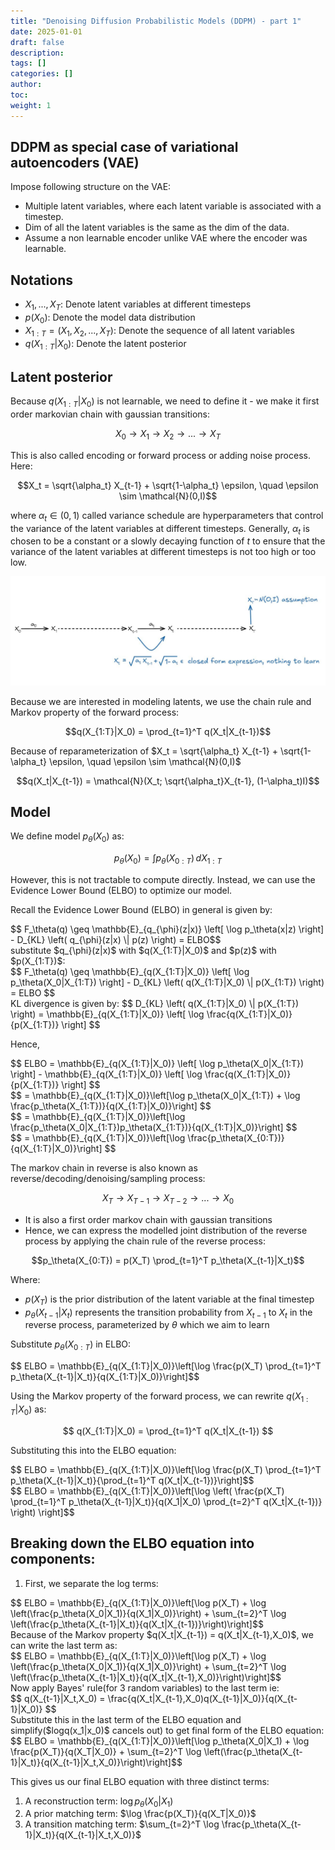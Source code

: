 ```yaml
---
title: "Denoising Diffusion Probabilistic Models (DDPM) - part 1"
date: 2025-01-01
draft: false
description:
tags: []
categories: []
author:
toc:
weight: 1
---
```


## DDPM as special case of variational autoencoders (VAE)

Impose following structure on the VAE:
- Multiple latent variables, where each latent variable is associated with a timestep.
- Dim of all the latent variables is the same as the dim of the data. 
- Assume a non learnable encoder unlike VAE where the encoder was learnable.

## Notations

- $X_1, ..., X_T$: Denote latent variables at different timesteps 
- $p(X_0)$: Denote the model data distribution
- $X_{1:T} = (X_1, X_2, ..., X_T)$: Denote the sequence of all latent variables
- $q(X_{1:T}|X_0)$: Denote the latent posterior

## Latent posterior

Because $q(X_{1:T}|X_0)$ is not learnable, we need to define it - we make it first order markovian chain with gaussian transitions:

$$X_0 \rightarrow X_1 \rightarrow X_2 \rightarrow ... \rightarrow X_T$$

This is also called encoding or forward process or adding noise process. Here:

$$X_t = \sqrt{\alpha_t} X_{t-1} + \sqrt{1-\alpha_t} \epsilon, \quad \epsilon \sim \mathcal{N}(0,I)$$

where $\alpha_t \in (0,1)$ called variance schedule are hyperparameters that control the variance of the latent variables at different timesteps. Generally, $\alpha_t$ is chosen to be a constant or a slowly decaying function of $t$ to ensure that the variance of the latent variables at different timesteps is not too high or too low.

<div style="text-align: center;"><img src="https://raw.githubusercontent.com/victor-explore/ADRL-Notes/refs/heads/main/30.JPG" alt="Denoising Diffusion Probabilistic Models (DDPM) Architecture" width="900" height="auto"/></div>

Because we are interested in modeling latents, we use the chain rule and Markov property of the forward process:

$$q(X_{1:T}|X_0) = \prod_{t=1}^T q(X_t|X_{t-1})$$

Because of reparameterization of $X_t = \sqrt{\alpha_t} X_{t-1} + \sqrt{1-\alpha_t} \epsilon, \quad \epsilon \sim \mathcal{N}(0,I)$
 
$$q(X_t|X_{t-1}) = \mathcal{N}(X_t; \sqrt{\alpha_t}X_{t-1}, (1-\alpha_t)I)$$

## Model

We define model $p_\theta(X_0)$ as:

$$p_\theta(X_0) = \int p_\theta(X_{0:T}) \, dX_{1:T}$$

However, this is not tractable to compute directly. Instead, we can use the Evidence Lower Bound (ELBO) to optimize our model.

Recall the Evidence Lower Bound (ELBO) in general is given by:
<div class="math-katex">
$$ F_\theta(q) \geq \mathbb{E}_{q_{\phi}(z|x)} \left[ \log p_\theta(x|z) \right] - D_{KL} \left( q_{\phi}(z|x) \| p(z) \right) = ELBO$$
</div>
substitute $q_{\phi}(z|x)$ with $q(X_{1:T}|X_0)$ and $p(z)$ with $p(X_{1:T})$:
<div class="math-katex">
$$ F_\theta(q) \geq \mathbb{E}_{q(X_{1:T}|X_0)} \left[ \log p_\theta(X_0|X_{1:T}) \right] - D_{KL} \left( q(X_{1:T}|X_0) \| p(X_{1:T}) \right) = ELBO $$
</div>
KL divergence is given by:
$$ D_{KL} \left( q(X_{1:T}|X_0) \| p(X_{1:T}) \right) = \mathbb{E}_{q(X_{1:T}|X_0)} \left[ \log \frac{q(X_{1:T}|X_0)}{p(X_{1:T})} \right] $$

Hence,
<div class="math-katex">
$$ ELBO = \mathbb{E}_{q(X_{1:T}|X_0)} \left[ \log p_\theta(X_0|X_{1:T}) \right] - \mathbb{E}_{q(X_{1:T}|X_0)} \left[ \log \frac{q(X_{1:T}|X_0)}{p(X_{1:T})} \right] $$
</div>

<div class="math-katex">
$$ = \mathbb{E}_{q(X_{1:T}|X_0)}\left[\log p_\theta(X_0|X_{1:T}) + \log \frac{p_\theta(X_{1:T})}{q(X_{1:T}|X_0)}\right] $$
</div>

<div class="math-katex">
$$ = \mathbb{E}_{q(X_{1:T}|X_0)}\left[\log \frac{p_\theta(X_0|X_{1:T})p_\theta(X_{1:T})}{q(X_{1:T}|X_0)}\right] $$
</div>

<div class="math-katex">
$$ = \mathbb{E}_{q(X_{1:T}|X_0)}\left[\log \frac{p_\theta(X_{0:T})}{q(X_{1:T}|X_0)}\right] $$
</div>

The markov chain in reverse is also known as reverse/decoding/denoising/sampling process:

$$X_T \rightarrow X_{T-1} \rightarrow X_{T-2} \rightarrow ... \rightarrow X_0$$
- It is also a first order markov chain with gaussian transitions
- Hence, we can express the modelled joint distribution of the reverse process by applying the chain rule of the reverse process:

$$p_\theta(X_{0:T}) = p(X_T) \prod_{t=1}^T p_\theta(X_{t-1}|X_t)$$

Where:
- $p(X_T)$ is the prior distribution of the latent variable at the final timestep
- $p_\theta(X_{t-1}|X_t)$ represents the transition probability from $X_{t-1}$ to $X_t$ in the reverse process, parameterized by $\theta$ which we aim to learn

Substitute $p_\theta(X_{0:T})$ in ELBO:
<div class="math-katex">
$$ ELBO = \mathbb{E}_{q(X_{1:T}|X_0)}\left[\log \frac{p(X_T) \prod_{t=1}^T p_\theta(X_{t-1}|X_t)}{q(X_{1:T}|X_0)}\right]$$
</div>

Using the Markov property of the forward process, we can rewrite $q(X_{1:T}|X_0)$ as:

$$ q(X_{1:T}|X_0) = \prod_{t=1}^T q(X_t|X_{t-1}) $$

Substituting this into the ELBO equation:
<div class="math-katex">
$$ ELBO = \mathbb{E}_{q(X_{1:T}|X_0)}\left[\log \frac{p(X_T) \prod_{t=1}^T p_\theta(X_{t-1}|X_t)}{\prod_{t=1}^T q(X_t|X_{t-1})}\right]$$
</div>
$$ ELBO = \mathbb{E}_{q(X_{1:T}|X_0)}\left[\log \left( \frac{p(X_T) \prod_{t=1}^T p_\theta(X_{t-1}|X_t)}{q(X_1|X_0) \prod_{t=2}^T q(X_t|X_{t-1})} \right) \right]$$

## Breaking down the ELBO equation into components:

1. First, we separate the log terms:
<div class="math-katex">
$$ ELBO = \mathbb{E}_{q(X_{1:T}|X_0)}\left[\log p(X_T) + \log \left(\frac{p_\theta(X_0|X_1)}{q(X_1|X_0)}\right) + \sum_{t=2}^T \log \left(\frac{p_\theta(X_{t-1}|X_t)}{q(X_t|X_{t-1})}\right)\right]$$
</div>
Because of the Markov property $q(X_t|X_{t-1}) = q(X_t|X_{t-1},X_0)$, we can write the last term as:
<div class="math-katex">
$$ ELBO = \mathbb{E}_{q(X_{1:T}|X_0)}\left[\log p(X_T) + \log \left(\frac{p_\theta(X_0|X_1)}{q(X_1|X_0)}\right) + \sum_{t=2}^T \log \left(\frac{p_\theta(X_{t-1}|X_t)}{q(X_t|X_{t-1},X_0)}\right)\right]$$
</div>
Now apply Bayes' rule(for 3 random variables) to the last term ie:
<div class="math-katex">
$$ q(X_{t-1}|X_t,X_0) = \frac{q(X_t|X_{t-1},X_0)q(X_{t-1}|X_0)}{q(X_{t-1}|X_0)} $$
</div>
Substitute this in the last term of the ELBO equation and simplify($logq(x_1|x_0)$ cancels out) to get final form of the ELBO equation:
$$ ELBO = \mathbb{E}_{q(X_{1:T}|X_0)}\left[\log p_\theta(X_0|X_1) + \log \frac{p(X_T)}{q(X_T|X_0)} + \sum_{t=2}^T \log \left(\frac{p_\theta(X_{t-1}|X_t)}{q(X_{t-1}|X_t,X_0)}\right)\right]$$

This gives us our final ELBO equation with three distinct terms:
1. A reconstruction term: $\log p_\theta(X_0|X_1)$
2. A prior matching term: $\log \frac{p(X_T)}{q(X_T|X_0)}$
3. A transition matching term: $\sum_{t=2}^T \log \frac{p_\theta(X_{t-1}|X_t)}{q(X_{t-1}|X_t,X_0)}$